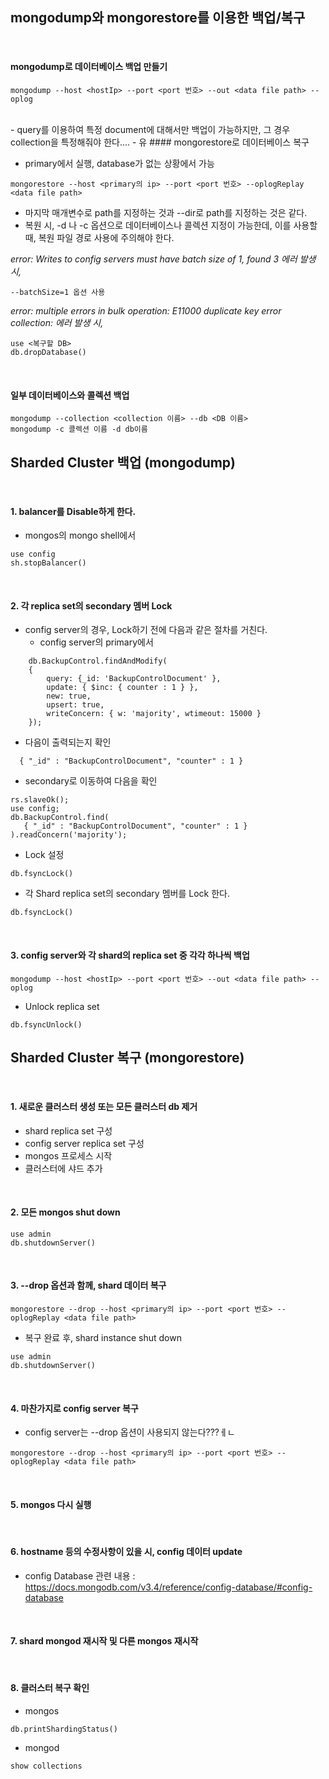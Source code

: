 ## mongodump와 mongorestore를 이용한 백업/복구

<br>

#### mongodump로 데이터베이스 백업 만들기

```
mongodump --host <hostIp> --port <port 번호> --out <data file path> --oplog
```

<br>
- query를 이용하여 특정 document에 대해서만 백업이 가능하지만, 그 경우 collection을 특정해줘야 한다....
- 유
#### mongorestore로 데이터베이스 복구

- primary에서 실행, database가 없는 상황에서 가능

```
mongorestore --host <primary의 ip> --port <port 번호> --oplogReplay <data file path>
```

- 마지막 매개변수로 path를 지정하는 것과 --dir로 path를 지정하는 것은 같다.
- 복원 시, -d 나 -c 옵션으로 데이터베이스나 콜렉션 지정이 가능한데, 이를 사용할 때, 복원 파일 경로 사용에 주의해야 한다.


_error: Writes to config servers must have batch size of 1, found 3 에러 발생 시,_

```
--batchSize=1 옵션 사용
```

_error: multiple errors in bulk operation:  E11000 duplicate key error collection: 에러 발생 시,_

```
use <복구할 DB>
db.dropDatabase()
```

<br>

#### 일부 데이터베이스와 콜렉션 백업

```
mongodump --collection <collection 이름> --db <DB 이름>
mongodump -c 콜렉션 이름 -d db이름
```

## Sharded Cluster 백업  (mongodump)

<br>

#### 1. balancer를 Disable하게 한다.

- mongos의 mongo shell에서

```
use config
sh.stopBalancer()
```

<br>

#### 2. 각 replica set의 secondary 멤버 Lock

- config server의 경우, Lock하기 전에 다음과 같은 절차를 거친다.
  + config server의 primary에서

```
    db.BackupControl.findAndModify(
    {
        query: {_id: 'BackupControlDocument' },
        update: { $inc: { counter : 1 } },
        new: true,
        upsert: true,
        writeConcern: { w: 'majority', wtimeout: 15000 }
    });
```

  + 다음이 출력되는지 확인

```
  { "_id" : "BackupControlDocument", "counter" : 1 }
```

  + secondary로 이동하여 다음을 확인

```
rs.slaveOk();
use config;
db.BackupControl.find(
   { "_id" : "BackupControlDocument", "counter" : 1 }
).readConcern('majority');
```

  + Lock 설정

```
db.fsyncLock()
```

- 각 Shard replica set의 secondary 멤버를 Lock 한다.

```
db.fsyncLock()
```

<br>

#### 3. config server와 각 shard의 replica set 중 각각 하나씩 백업

```
mongodump --host <hostIp> --port <port 번호> --out <data file path> --oplog
```

- Unlock replica set

```
db.fsyncUnlock()
```

## Sharded Cluster 복구  (mongorestore)

<br>

#### 1. 새로운 클러스터 생성 또는 모든 클러스터 db 제거

- shard replica set 구성
- config server replica set 구성
- mongos 프로세스 시작
- 클러스터에 샤드 추가

<br>

#### 2. 모든 mongos shut down

```
use admin
db.shutdownServer()
```

<br>

#### 3. --drop 옵션과 함께, shard 데이터 복구

```
mongorestore --drop --host <primary의 ip> --port <port 번호> --oplogReplay <data file path>
```

- 복구 완료 후, shard instance shut down

```
use admin
db.shutdownServer()
```

<br>

#### 4. 마찬가지로 config server 복구
  + config server는 --drop 옵션이 사용되지 않는다???ㅔㄴ

```
mongorestore --drop --host <primary의 ip> --port <port 번호> --oplogReplay <data file path>
```

<br>

#### 5. mongos 다시 실행

<br>

#### 6. hostname 등의 수정사항이 있을 시, config 데이터 update

- config Database 관련 내용 : https://docs.mongodb.com/v3.4/reference/config-database/#config-database

<br>

#### 7. shard mongod 재시작 및 다른 mongos 재시작

<br>

#### 8. 클러스터 복구 확인

- mongos

```
db.printShardingStatus()
```

- mongod

```
show collections
```
